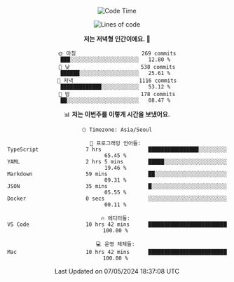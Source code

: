 <div align='center'>
 
<!--START_SECTION:waka-->
![Code Time](http://img.shields.io/badge/Code%20Time-3%2C515%20hrs%2036%20mins-blue)

![Lines of code](https://img.shields.io/badge/%EC%A0%80%EB%8A%94%20%EC%97%AC%ED%83%9C%EA%B9%8C%EC%A7%80%20-1.5%20million%20%EC%A4%84%EC%9D%98%20%EC%BD%94%EB%93%9C%EB%A5%BC%20%EC%9E%91%EC%84%B1%ED%96%88%EC%96%B4%EC%9A%94.-blue)

**저는 저녁형 인간이에요. 🦉** 

```text
🌞 아침                     269 commits         ███░░░░░░░░░░░░░░░░░░░░░░   12.80 % 
🌆 낮　                     538 commits         ██████░░░░░░░░░░░░░░░░░░░   25.61 % 
🌃 저녁                     1116 commits        █████████████░░░░░░░░░░░░   53.12 % 
🌙 밤　                     178 commits         ██░░░░░░░░░░░░░░░░░░░░░░░   08.47 % 
```


📊 **저는 이번주를 이렇게 시간을 보냈어요.** 

```text
🕑︎ Timezone: Asia/Seoul

💬 프로그래밍 언어들: 
TypeScript               7 hrs               ████████████████░░░░░░░░░   65.45 % 
YAML                     2 hrs 5 mins        █████░░░░░░░░░░░░░░░░░░░░   19.46 % 
Markdown                 59 mins             ██░░░░░░░░░░░░░░░░░░░░░░░   09.31 % 
JSON                     35 mins             █░░░░░░░░░░░░░░░░░░░░░░░░   05.55 % 
Docker                   0 secs              ░░░░░░░░░░░░░░░░░░░░░░░░░   00.11 % 

🔥 에디터들: 
VS Code                  10 hrs 42 mins      █████████████████████████   100.00 % 

💻 운영 체제들: 
Mac                      10 hrs 42 mins      █████████████████████████   100.00 % 
```


 Last Updated on 07/05/2024 18:37:08 UTC
<!--END_SECTION:waka-->
 </div>
<!---
Emewjin/Emewjin is a ✨ special ✨ repository because its `README.md` (this file) appears on your GitHub profile.
You can click the Preview link to take a look at your changes.
--->
